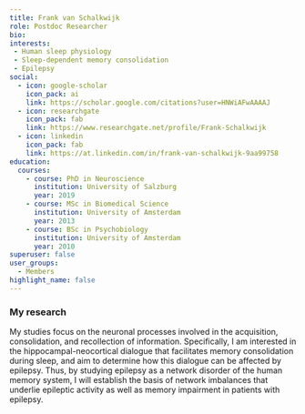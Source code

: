 ```yaml
---
title: Frank van Schalkwijk
role: Postdoc Researcher
bio:
interests:
 - Human sleep physiology
 - Sleep-dependent memory consolidation
 - Epilepsy
social:
  - icon: google-scholar
    icon_pack: ai
    link: https://scholar.google.com/citations?user=HNWiAFwAAAAJ
  - icon: researchgate
    icon_pack: fab
    link: https://www.researchgate.net/profile/Frank-Schalkwijk
  - icon: linkedin
    icon_pack: fab
    link: https://at.linkedin.com/in/frank-van-schalkwijk-9aa99758
education:
  courses:
    - course: PhD in Neuroscience
      institution: University of Salzburg
      year: 2019
    - course: MSc in Biomedical Science
      institution: University of Amsterdam
      year: 2013
    - course: BSc in Psychobiology
      institution: University of Amsterdam
      year: 2010
superuser: false
user_groups:
  - Members
highlight_name: false
---
```

### My research

My studies focus on the neuronal processes involved in the acquisition, consolidation, and recollection of information. Specifically, I am interested in the hippocampal-neocortical dialogue that facilitates memory consolidation during sleep, and aim to determine how this dialogue can be affected by epilepsy. Thus, by studying epilepsy as a network disorder of the human memory system, I will establish the basis of network imbalances that underlie epileptic activity as well as memory impairment in patients with epilepsy.
